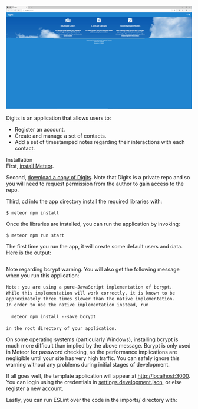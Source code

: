 <img src="doc/landing.png">  

Digits is an application that allows users to:  
  
* Register an account.
* Create and manage a set of contacts.
* Add a set of timestamped notes regarding their interactions with each contact.

Installation  
First, [install Meteor](https://www.meteor.com/install).  

Second, [download a copy of Digits](https://github.com/shawn-anthony/digits). Note that Digits is a private repo and so you will need to request permission from the author to gain access to the repo.  

Third, cd into the app directory install the required libraries with:  

```
$ meteor npm install  
```
Once the libraries are installed, you can run the application by invoking:  

```
$ meteor npm run start
```

The first time you run the app, it will create some default users and data. Here is the output:

```
```

Note regarding bcrypt warning. You will also get the following message when you run this application:

```
Note: you are using a pure-JavaScript implementation of bcrypt.
While this implementation will work correctly, it is known to be
approximately three times slower than the native implementation.
In order to use the native implementation instead, run

  meteor npm install --save bcrypt

in the root directory of your application.
```

On some operating systems (particularly Windows), installing bcrypt is much more difficult than implied by the above message. Bcrypt is only used in Meteor for password checking, 
so the performance implications are negligible until your site has very high traffic. You can safely ignore this warning without any problems during initial stages of development.

If all goes well, the template application will appear at [http://localhost:3000](http://localhost:3000). You can login using the credentials in [settings.development.json](https://github.com/ics-software-engineering/meteor-application-template-react/blob/master/config/settings.development.json), 
or else register a new account.

Lastly, you can run ESLint over the code in the imports/ directory with: